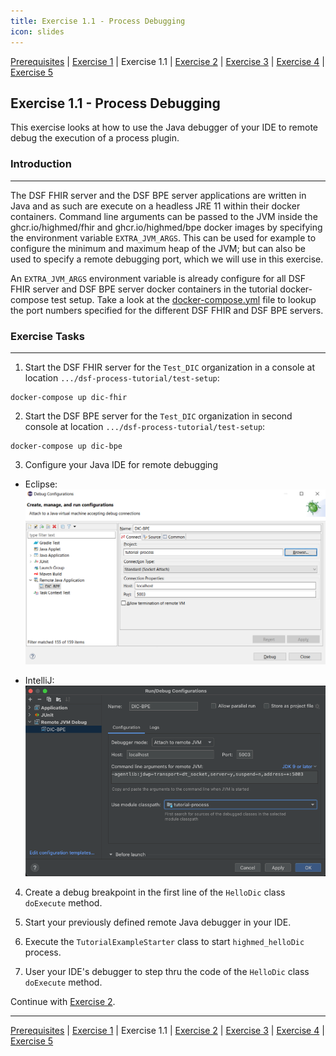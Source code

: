```yaml
---
title: Exercise 1.1 - Process Debugging
icon: slides
---
```

 [Prerequisites](/doc/guideline/tutorial/prerequisites.md) | [Exercise 1](/doc/guideline/tutorial/exercise1-simpleProcess.md) | Exercise 1.1 | [Exercise 2](/doc/guideline/tutorial/exercise2-inputParameters.md) | [Exercise 3](/doc/guideline/tutorial/exercise3-messageEvents.md) | [Exercise 4](/doc/guideline/tutorial/exercise4-exclusiveGateways.md) | [Exercise 5](/doc/guideline/tutorial/exercise5-eventBasedGateways.md)

## Exercise 1.1 - Process Debugging

This exercise looks at how to use the Java debugger of your IDE to remote debug the execution of a process plugin.

### Introduction
--- 
The DSF FHIR server and the DSF BPE server applications are written in Java and as such are execute on a headless JRE 11 within their docker containers. Command line arguments can be passed to the JVM inside the ghcr.io/highmed/fhir and ghcr.io/highmed/bpe docker images by specifying the environment variable ``EXTRA_JVM_ARGS``. This can be used for example to configure the minimum and maximum heap of the JVM; but can also be used to specify a remote debugging port, which we will use in this exercise.

An ``EXTRA_JVM_ARGS`` environment variable is already configure for all DSF FHIR server and DSF BPE server docker containers in the tutorial docker-compose test setup. Take a look at the [docker-compose.yml](/doc/guideline/tutorial/ex11-docker-composeyml.md) file to lookup the port numbers specified for the different DSF FHIR and DSF BPE servers.

### Exercise Tasks
---
1. Start the DSF FHIR server for the ``Test_DIC`` organization in a console at location ``.../dsf-process-tutorial/test-setup``:
```
docker-compose up dic-fhir
```
2. Start the DSF BPE server for the ``Test_DIC`` organization in second console at location ``.../dsf-process-tutorial/test-setup``:
```
docker-compose up dic-bpe
```
3. Configure your Java IDE for remote debugging

- Eclipse:
![Eclipse](/photos/guideline/tutorial/eclipse.png)

- IntelliJ:
![IntelliJ](/photos/guideline/tutorial/intelliJ.png)


4. Create a debug breakpoint in the first line of the ``HelloDic`` class ``doExecute`` method.

5. Start your previously defined remote Java debugger in your IDE.

6. Execute the ``TutorialExampleStarter`` class to start ``highmed_helloDic`` process.

7. User your IDE's debugger to step thru the code of the ``HelloDic`` class ``doExecute`` method.

Continue with  [Exercise 2](/doc/guideline/tutorial/exercise2-inputParameters.md).

---
 [Prerequisites](/doc/guideline/tutorial/prerequisites.md) | [Exercise 1](/doc/guideline/tutorial/exercise1-simpleProcess.md) | Exercise 1.1 | [Exercise 2](/doc/guideline/tutorial/exercise2-inputParameters.md) | [Exercise 3](/doc/guideline/tutorial/exercise3-messageEvents.md) | [Exercise 4](/doc/guideline/tutorial/exercise4-exclusiveGateways.md) | [Exercise 5](/doc/guideline/tutorial/exercise5-eventBasedGateways.md)
